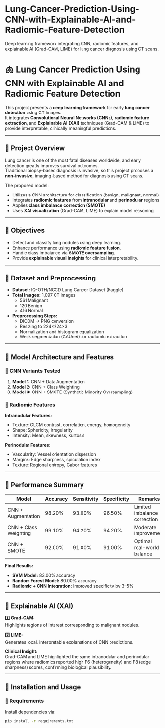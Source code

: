 # Lung-Cancer-Prediction-Using-CNN-with-Explainable-AI-and-Radiomic-Feature-Detection
Deep learning framework integrating CNN, radiomic features, and explainable AI (Grad-CAM, LIME) for lung cancer diagnosis using CT scans.
# 🫁 Lung Cancer Prediction Using CNN with Explainable AI and Radiomic Feature Detection

This project presents a **deep learning framework** for early **lung cancer detection** using CT images.  
It integrates **Convolutional Neural Networks (CNNs)**, **radiomic feature extraction**, and **Explainable AI (XAI)** techniques (Grad-CAM & LIME) to provide interpretable, clinically meaningful predictions.

---

## 📌 Project Overview

Lung cancer is one of the most fatal diseases worldwide, and early detection greatly improves survival outcomes.  
Traditional biopsy-based diagnosis is invasive, so this project proposes a **non-invasive**, imaging-based method for diagnosis using CT scans.

The proposed model:
- Utilizes a CNN architecture for classification (benign, malignant, normal)
- Integrates **radiomic features** from **intranodular** and **perinodular** regions
- Applies **class imbalance correction (SMOTE)**
- Uses **XAI visualization** (Grad-CAM, LIME) to explain model reasoning

---

## 🧠 Objectives
- Detect and classify lung nodules using deep learning.
- Enhance performance using **radiomic feature fusion**.
- Handle class imbalance via **SMOTE oversampling**.
- Provide **explainable visual insights** for clinical interpretability.

---

## 🧪 Dataset and Preprocessing

- **Dataset:** IQ-OTH/NCCD Lung Cancer Dataset (Kaggle)
- **Total Images:** 1,097 CT images  
  - 561 Malignant  
  - 120 Benign  
  - 416 Normal
- **Preprocessing Steps:**
  - DICOM → PNG conversion  
  - Resizing to 224×224×3  
  - Normalization and histogram equalization  
  - Weak segmentation (CAUnet) for radiomic extraction

---

## 🧩 Model Architecture and Features

### 🧬 CNN Variants Tested
1. **Model 1:** CNN + Data Augmentation  
2. **Model 2:** CNN + Class Weighting  
3. **Model 3:** CNN + SMOTE (Synthetic Minority Oversampling)

### 🧮 Radiomic Features
**Intranodular Features:**
- Texture: GLCM contrast, correlation, energy, homogeneity  
- Shape: Sphericity, irregularity  
- Intensity: Mean, skewness, kurtosis  

**Perinodular Features:**
- Vascularity: Vessel orientation dispersion  
- Margins: Edge sharpness, spiculation index  
- Texture: Regional entropy, Gabor features  

---

## 🧾 Performance Summary

| Model | Accuracy | Sensitivity | Specificity | Remarks |
|--------|-----------|-------------|--------------|----------|
| CNN + Augmentation | 98.20% | 93.00% | 96.50% | Limited imbalance correction |
| CNN + Class Weighting | 99.10% | 94.20% | 94.20% | Moderate improvement |
| CNN + SMOTE | 92.00% | 91.00% | 91.00% | Optimal real-world balance |

**Final Results:**
- **SVM Model:** 83.00% accuracy  
- **Random Forest Model:** 80.00% accuracy  
- **Radiomic + CNN Integration:** Improved specificity by 3–5%  

---

## 🎯 Explainable AI (XAI)

**1️⃣ Grad-CAM:**  
Highlights regions of interest corresponding to malignant nodules.

**2️⃣ LIME:**  
Generates local, interpretable explanations of CNN predictions.

**Clinical Insight:**  
Grad-CAM and LIME highlighted the same intranodular and perinodular regions where radiomics reported high F6 (heterogeneity) and F8 (edge sharpness) scores, confirming biological plausibility.

---

## 🧰 Installation and Usage

### 🧱 Requirements
Install dependencies via:
```bash
pip install -r requirements.txt

